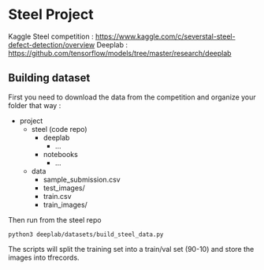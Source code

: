 # Steel Project
Kaggle Steel competition : https://www.kaggle.com/c/severstal-steel-defect-detection/overview
Deeplab : https://github.com/tensorflow/models/tree/master/research/deeplab


## Building dataset

First you need to download the data from the competition and organize your folder that way :  
* project  
  * steel (code repo)
    * deeplab
      * ...
    * notebooks
      * ...
  * data  
    * sample_submission.csv  
    * test_images/  
    * train.csv  
    * train_images/  
  
Then run from the steel repo
```
python3 deeplab/datasets/build_steel_data.py
```   
The scripts will split the training set into a train/val set (90-10) and store the images into tfrecords.
